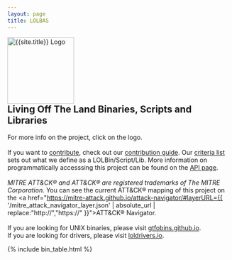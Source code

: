 ```yaml
---
layout: page
title: LOLBAS
---
```


<script async src="https://www.googletagmanager.com/gtag/js?id=UA-133649096-1"></script>
<script>
  window.dataLayer = window.dataLayer || [];
  function gtag(){dataLayer.push(arguments);}
  gtag('js', new Date());
  gtag('config', 'UA-133649096-1');
</script>

<div class="header-box">
<a href="https://github.com/LOLBAS-Project/LOLBAS/blob/master/README.md"><img src="{{ '/assets/logo.png' | relative_url }}" height="150" alt="{{site.title}} Logo" style="margin-right: 10px;"></a>
<div>
<h2 style="margin-top: 0">Living Off The Land Binaries, Scripts and Libraries</h2>



For more info on the project, click on the logo.
<br><br>
If you want to <a href="{{ '/contributors' | relative_url}}">contribute</a>, check out our
<a href="https://github.com/LOLBAS-Project/LOLBAS/blob/master/CONTRIBUTING.md">contribution guide</a>.
Our <a href="https://github.com/LOLBAS-Project/LOLBAS#criteria">criteria list</a> sets out what we define as a LOLBin/Script/Lib. More information on programmatically accesssing this project can be found on the <a href="{{'/api' | relative_url }}">API page</a>.
<br>
<br>
<span style="font-style: italic;">MITRE ATT&amp;CK&reg; and ATT&amp;CK&reg; are registered trademarks of The MITRE Corporation.</span> You can see the current ATT&amp;CK&reg; mapping of this project on the <a href="https://mitre-attack.github.io/attack-navigator/#layerURL={{ '/mitre_attack_navigator_layer.json' | absolute_url | replace:"http://","https://" }}">ATT&amp;CK&reg; Navigator</a>.
<br>
<br>
If you are looking for UNIX binaries, please visit <a href="https://gtfobins.github.io/">gtfobins.github.io</a>.
<br>
If you are looking for drivers, please visit <a href="https://www.loldrivers.io/">loldrivers.io</a>.
</div>
</div>

[functions]: /functions/
{% include bin_table.html %}
